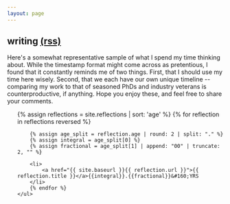 ```yaml
---
layout: page
---
```


## writing [(rss)](/reflections/feed.xml)

Here's a somewhat representative sample of what I spend my time thinking about. While the timestamp format might come across as pretentious, I found that it constantly reminds me of two things. First, that I should use my time here wisely. Second, that we each have our own unique timeline -- comparing my work to that of seasoned PhDs and industry veterans is counterproductive, if anything. Hope you enjoy these, and feel free to share your comments.

<div class="posts" id="Blog">
    <ul>
        {% assign reflections = site.reflections | sort: 'age' %}
        {% for reflection in reflections reversed %}

        {% assign age_split = reflection.age | round: 2 | split: "." %}
        {% assign integral = age_split[0] %}
        {% assign fractional = age_split[1] | append: "00" | truncate: 2, "" %}

        <li>
            <a href="{{ site.baseurl }}{{ reflection.url }}">{{ reflection.title }}</a>{{integral}}.{{fractional}}&#160;YRS
        </li>
        {% endfor %}
    </ul>

</div>
